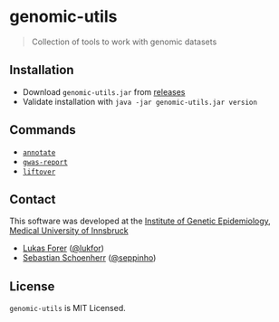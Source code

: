 # genomic-utils

> Collection of tools to work with genomic datasets


## Installation

- Download `genomic-utils.jar` from [releases](https://github.com/genepi/genomic-utils/releases)
- Validate installation with `java -jar genomic-utils.jar version`


## Commands

- [`annotate`](docs/annotate.md)
- [`gwas-report`](docs/gwas-report.md)
- [`liftover`](docs/liftover.md)

## Contact

This software was developed at the [Institute of Genetic Epidemiology](https://genepi.i-med.ac.at/), [Medical University of Innsbruck](https://i-med.ac.at/)

- [Lukas Forer](mailto:lukas.forer@i-med.ac.at) ([@lukfor](https://twitter.com/lukfor))
- [Sebastian Schoenherr](mailto:sebastian.schoenherr@i-med.ac.at) ([@seppinho](https://twitter.com/seppinho))

## License

`genomic-utils` is MIT Licensed.
